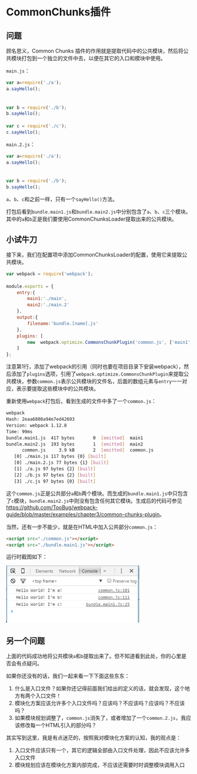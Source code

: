 # CommonChunks插件

## 问题

顾名思义，Common Chunks 插件的作用就是提取代码中的公共模块，然后将公共模块打包到一个独立的文件中去，以便在其它的入口和模块中使用。

`main.js`：

```javascript
var a=require('./a');
a.sayHello();


var b = require('./b');
b.sayHello(); 

var c = require('./c');
c.sayHello();
```

`main.2.js`：

```javascript
var a=require('./a');
a.sayHello();


var b = require('./b');
b.sayHello(); 
```

`a`、`b`、`c`和之前一样，只有一个`sayHello()`方法。

打包后看到`bundle.main1.js`和`bundle.main2.js`中分别包含了`a`、`b`、`c`三个模块。其中的`a`和`b`正是我们要使用CommonChunksLoader提取出来的公共模块。

## 小试牛刀

接下来，我们在配置项中添加CommonChunksLoader的配置，使用它来提取公共模块。

```javascript
var webpack = require('webpack');

module.exports = {
    entry:{
        main1:'./main',
        main2:'./main.2'
    },
    output:{
        filename:'bundle.[name].js'
    },
    plugins: [
        new  webpack.optimize.CommonsChunkPlugin('common.js', ['main1', 'main2'])
    ]
};
```

注意第1行，添加了webpack的引用（同时也要在项目目录下安装webpack），然后添加了`plugins`选项，引用了`webpack.optimize.CommonsChunkPlugin`来提取公共模块，参数`common.js`表示公共模块的文件名，后面的数组元素与`entry`一一对应，表示要提取这些模块中的公共模块。

重新使用`webpack`打包后，看到生成的文件中多了一个`common.js`：

```sh
webpack                                                                                                                                                                                                                              
Hash: 2eaa6808a94e7ed42693
Version: webpack 1.12.8
Time: 99ms                                                                                                                                            Asset       Size  Chunks             Chunk Names
bundle.main1.js  417 bytes       0  [emitted]  main1
bundle.main2.js  193 bytes       1  [emitted]  main2
      common.js     3.9 kB       2  [emitted]  common.js
   [0] ./main.js 117 bytes {0} [built]
   [0] ./main.2.js 77 bytes {1} [built]
   [1] ./a.js 97 bytes {2} [built]
   [2] ./b.js 97 bytes {2} [built]
   [3] ./c.js 97 bytes {0} [built]
```

这个`common.js`正是公共部分`a`和`b`两个模块。而生成的`bundle.main1.js`中只包含了`c`模块，`bundle.main2.js`中则没有包含任何其它模块。生成后的代码可参见<https://github.com/TooBug/webpack-guide/blob/master/examples/chapter3/common-chunks-plugin>。

当然，还有一步不能少，就是在HTML中加入公共部分`common.js`：

```html
<script src="./common.js"></script>
<script src="./bundle.main1.js"></script>
```

运行时截图如下：

![../images/chapter3/common-chunks-plugin/1.png](../images/chapter3/common-chunks-plugin/1.png)

## 另一个问题

上面的代码成功地将公共模块`a`和`b`提取出来了。但不知道看到此处，你的心里是否会有点疑问。

如果你还没有的话，我们一起来看一下下面这些东东：

1. 什么是入口文件？如果你还记得前面我们给出的定义的话，就会发现，这个地方有两个入口文件！
2. 模块化方案应该允许多个入口文件吗？应该吗？不应该吗？应该吗？不应该吗？
3. 如果模块规划调整了，`common.js`消失了，或者增加了一个`common.2.js`，我应该修改每一个HTML引入的部分吗？

其实写到这里，我是有点迷茫的，按照我对模块化方案的认知，我的观点是：

1. 入口文件应该只有一个，其它的逻辑全部由入口文件处理，因此不应该允许多入口文件
2. 模块规划应该在模块化方案内部完成，不应该还需要时时调整模块调用入口

